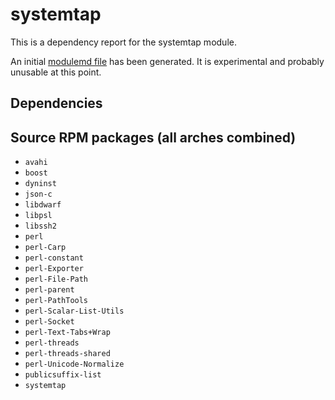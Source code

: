 # systemtap
This is a dependency report for the systemtap module.

An initial [modulemd file](systemtap.yaml) has been generated. It is experimental and probably unusable at this point.
## Dependencies
## Source RPM packages (all arches combined)
* `avahi`
* `boost`
* `dyninst`
* `json-c`
* `libdwarf`
* `libpsl`
* `libssh2`
* `perl`
* `perl-Carp`
* `perl-constant`
* `perl-Exporter`
* `perl-File-Path`
* `perl-parent`
* `perl-PathTools`
* `perl-Scalar-List-Utils`
* `perl-Socket`
* `perl-Text-Tabs+Wrap`
* `perl-threads`
* `perl-threads-shared`
* `perl-Unicode-Normalize`
* `publicsuffix-list`
* `systemtap`
